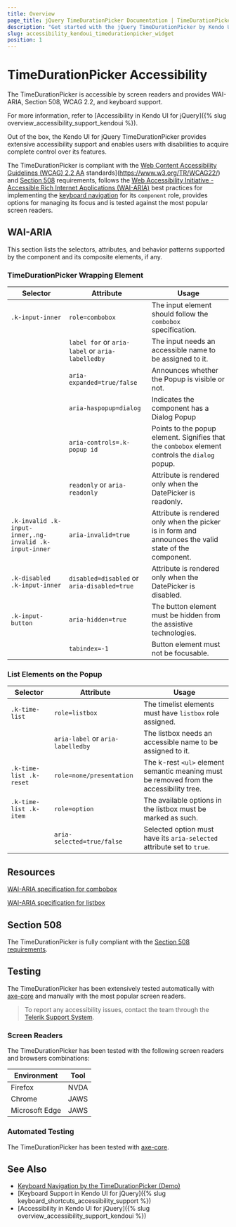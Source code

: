 ```yaml
---
title: Overview
page_title: jQuery TimeDurationPicker Documentation | TimeDurationPicker Accessibility
description: "Get started with the jQuery TimeDurationPicker by Kendo UI and learn about its accessibility support for WAI-ARIA, Section 508, and WCAG 2.2."
slug: accessibility_kendoui_timedurationpicker_widget
position: 1
---
```


# TimeDurationPicker Accessibility

The TimeDurationPicker is accessible by screen readers and provides WAI-ARIA, Section 508, WCAG 2.2, and keyboard support.

 For more information, refer to [Accessibility in Kendo UI for jQuery]({% slug overview_accessibility_support_kendoui %}).




Out of the box, the Kendo UI for jQuery TimeDurationPicker provides extensive accessibility support and enables users with disabilities to acquire complete control over its features.


The TimeDurationPicker is compliant with the [Web Content Accessibility Guidelines (WCAG) 2.2  AA](https://www.w3.org/TR/WCAG22/) standards](https://www.w3.org/TR/WCAG22/) and [Section 508](http://www.section508.gov/) requirements, follows the [Web Accessibility Initiative - Accessible Rich Internet Applications (WAI-ARIA)](https://www.w3.org/WAI/ARIA/apg/) best practices for implementing the [keyboard navigation](#keyboard-navigation) for its `component` role, provides options for managing its focus and is tested against the most popular screen readers.

## WAI-ARIA


This section lists the selectors, attributes, and behavior patterns supported by the component and its composite elements, if any.

### TimeDurationPicker Wrapping Element

| Selector | Attribute | Usage |
| -------- | --------- | ----- |
| `.k-input-inner` | `role=combobox` | The input element should follow the `combobox` specification. |
|  | `label for` or `aria-label` or `aria-labelledby` | The input needs an accessible name to be assigned to it. |
|  | `aria-expanded=true/false` | Announces whether the Popup is visible or not. |
|  | `aria-haspopup=dialog` | Indicates the component has a Dialog Popup |
|  | `aria-controls=.k-popup id` | Points to the popup element. Signifies that the `combobox` element controls the `dialog` popup. |
|  | `readonly` or `aria-readonly` | Attribute is rendered only when the DatePicker is readonly. |
| `.k-invalid .k-input-inner,.ng-invalid .k-input-inner` | `aria-invalid=true` | Attribute is rendered only when the picker is in form and announces the valid state of the component. |
| `.k-disabled .k-input-inner` | `disabled=disabled` or `aria-disabled=true` | Attribute is rendered only when the DatePicker is disabled. |
| `.k-input-button` | `aria-hidden=true` | The button element must be hidden from the assistive technologies. |
|  | `tabindex=-1` | Button element must not be focusable. |

### List Elements on the Popup

| Selector | Attribute | Usage |
| -------- | --------- | ----- |
| `.k-time-list` | `role=listbox` | The timelist elements must have `listbox` role assigned. |
|  | `aria-label` or `aria-labelledby` | The listbox needs an accessible name to be assigned to it. |
| `.k-time-list .k-reset` | `role=none/presentation` | The k-rest `<ul>` element semantic meaning must be removed from the accessibility tree. |
| `.k-time-list .k-item` | `role=option` | The available options in the listbox must be marked as such. |
|  | `aria-selected=true/false` | Selected option must have its `aria-selected` attribute set to `true`. |

## Resources

[WAI-ARIA specification for combobox](https://www.w3.org/TR/wai-aria-1.2/#combobox)

[WAI-ARIA specification for listbox](https://www.w3.org/TR/wai-aria-1.2/#listbox)

## Section 508


The TimeDurationPicker is fully compliant with the [Section 508 requirements](http://www.section508.gov/).

## Testing


The TimeDurationPicker has been extensively tested automatically with [axe-core](https://github.com/dequelabs/axe-core) and manually with the most popular screen readers.

> To report any accessibility issues, contact the team through the [Telerik Support System](https://www.telerik.com/account/support-center).

### Screen Readers


The TimeDurationPicker has been tested with the following screen readers and browsers combinations:

| Environment | Tool |
| ----------- | ---- |
| Firefox | NVDA |
| Chrome | JAWS |
| Microsoft Edge | JAWS |



### Automated Testing
The TimeDurationPicker has been tested with [axe-core](https://github.com/dequelabs/axe-core).
## See Also
* [Keyboard Navigation by the TimeDurationPicker (Demo)](https://demos.telerik.com/kendo-ui/timedurationpicker/keyboard-navigation)
* [Keyboard Support in Kendo UI for jQuery]({% slug keyboard_shortcuts_accessibility_support %})
* [Accessibility in Kendo UI for jQuery]({% slug overview_accessibility_support_kendoui %})